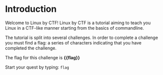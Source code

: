 # Introduction

Welcome to Linux by CTF!
Linux by CTF is a tutorial aiming to teach you Linux in a CTF-like manner starting from the
basics of commandline.

The tutorial is split into several challenges. In order to complete a challenge you must find 
a flag: a series of characters indicating that you have completed the challenge.

The flag for this challenge is **{{flag}}**

Start your quest by typing:
`flag`


